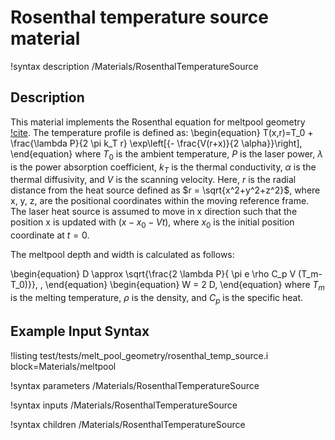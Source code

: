 # Rosenthal temperature source material

!syntax description /Materials/RosenthalTemperatureSource

## Description

This material implements the Rosenthal equation for meltpool geometry [!cite](Rosenthal1946). The temperature profile is defined as:
\begin{equation}
T(x,r)=T_0 + \frac{\lambda P}{2 \pi k_T r} \exp\left[{- \frac{V(r+x)}{2 \alpha}}\right],
\end{equation}
where $T_0$ is the ambient temperature, $P$ is the laser power, $\lambda$ is the power absorption coefficient, $k_T$ is the thermal conductivity, $\alpha$ is the thermal diffusivity, and $V$ is the scanning velocity. Here, $r$ is the radial distance from the heat source defined as $r = \sqrt{x^2+y^2+z^2}$, where x, y, z, are the positional coordinates within the moving reference frame. The laser heat source is assumed to move in x direction such that the position x is updated with $(x-x_0-Vt)$, where $x_0$ is the initial position coordinate at $t=0$.

The meltpool depth and width is calculated as follows:

\begin{equation}
D \approx \sqrt{\frac{2 \lambda P}{ \pi e \rho C_p V (T_m-T_0)}}\, ,
\end{equation}
\begin{equation}
W = 2 D,
\end{equation}
where $T_m$ is the melting temperature, $\rho$ is the density, and $C_p$ is the specific heat.

## Example Input Syntax

!listing test/tests/melt_pool_geometry/rosenthal_temp_source.i block=Materials/meltpool

!syntax parameters /Materials/RosenthalTemperatureSource

!syntax inputs /Materials/RosenthalTemperatureSource

!syntax children /Materials/RosenthalTemperatureSource
